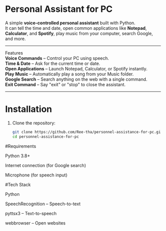 # Personal Assistant for PC  

A simple **voice-controlled personal assistant** built with Python.  
It can tell the time and date, open common applications like **Notepad**, **Calculator**, and **Spotify**, play music from your computer, search Google, and more.  

---

 Features  
 **Voice Commands** – Control your PC using speech.  
 **Time & Date** – Ask for the current time or date.  
 **Open Applications** – Launch Notepad, Calculator, or Spotify instantly.  
 **Play Music** – Automatically play a song from your Music folder.  
 **Google Search** – Search anything on the web with a single command.  
 **Exit Command** – Say "exit" or "stop" to close the assistant.  

---

# Installation  

1. Clone the repository:  
   ```bash
   git clone https://github.com/Ree-tha/personnel-assistance-for-pc.git
   cd personnel-assistance-for-pc
   
#Requirements

Python 3.8+

Internet connection (for Google search)

Microphone (for speech input)

#Tech Stack

Python

SpeechRecognition – Speech-to-text

pyttsx3 – Text-to-speech

webbrowser – Open websites
